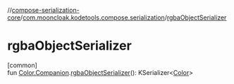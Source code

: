 //[compose-serialization-core](../../index.md)/[com.mooncloak.kodetools.compose.serialization](index.md)/[rgbaObjectSerializer](rgba-object-serializer.md)

# rgbaObjectSerializer

[common]\
fun [Color.Companion](https://developer.android.com/reference/kotlin/androidx/compose/ui/graphics/Color.Companion.html).[rgbaObjectSerializer](rgba-object-serializer.md)(): KSerializer&lt;[Color](https://developer.android.com/reference/kotlin/androidx/compose/ui/graphics/Color.html)&gt;
